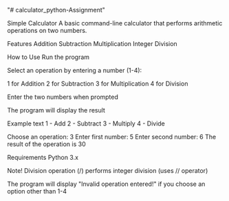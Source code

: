 "# calculator_python-Assignment" 

Simple Calculator
A basic command-line calculator that performs arithmetic operations on two numbers.

Features
Addition
Subtraction
Multiplication
Integer Division

How to Use
Run the program

Select an operation by entering a number (1-4):

1 for Addition
2 for Subtraction
3 for Multiplication
4 for Division

Enter the two numbers when prompted

The program will display the result

Example
text
1 - Add
2 - Subtract
3 - Multiply
4 - Divide

Choose an operation: 3
Enter first number: 5
Enter second number: 6
The result of the operation is 30

Requirements
Python 3.x

Note!
Division operation (/) performs integer division (uses // operator)

The program will display "Invalid operation entered!" if you choose an option other than 1-4

